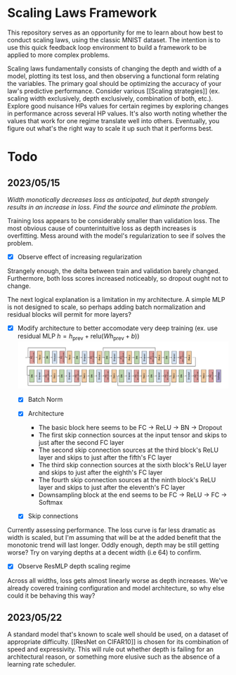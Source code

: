 # Scaling Laws Framework

This repository serves as an opportunity for me to learn about how best to conduct scaling laws, using the classic MNIST dataset. The intention is to use this quick feedback loop environment to build a framework to be applied to more complex problems. 

Scaling laws fundamentally consists of changing the depth and width of a model, plotting its test loss, and then observing a functional form relating the variables. The primary goal should be optimizing the accuracy of your law's predictive performance. Consider various [[Scaling strategies]] (ex. scaling width exclusively, depth exclusively, combination of both, etc.). Explore good nuisance HPs values for certain regimes by exploring changes in performance across several HP values. It's also worth noting whether the values that work for one regime translate well into others. Eventually, you figure out what's the right way to scale it up such that it performs best.

# Todo
## 2023/05/15

*Width monotically decreases loss as anticipated, but depth strangely results in an increase in loss. Find the source and eliminate the problem.*

Training loss appears to be considerably smaller than validation loss. The most obvious cause of counterintuitive loss as depth increases is overfitting. Mess around with the model's regularization to see if solves the problem.

- [x] Observe effect of increasing regularization

Strangely enough, the delta between train and validation barely changed. Furthermore, both loss scores increased noticeably, so dropout ought not to change.

The next logical explanation is a limitation in my architecture. A simple MLP is not designed to scale, so perhaps adding batch normalization and residual blocks will permit for more layers? 

- [x] Modify architecture to better accomodate very deep training (ex. use residual MLP $h = h_{\text{prev}} + \text{relu}(Wh_{\text{prev}} + b)$)
![architecture](attachments/2023-05-18-16-49-52.png)
  - [x] Batch Norm
  - [x] Architecture

    - The basic block here seems to be FC -> ReLU -> BN -> Dropout
    - The first skip connection sources at the input tensor and skips to just after the second FC layer
    - The second skip connection sources at the third block's ReLU layer and skips to just after the fifth's FC layer
    - The third skip connection sources at the sixth block's ReLU layer and skips to just after the eighth's FC layer
    - The fourth skip connection sources at the ninth block's ReLU layer and skips to just after the eleventh's FC layer
    - Downsampling block at the end seems to be FC -> ReLU -> FC -> Softmax

  - [x] Skip connections
  

Currently assessing performance. The loss curve is far less dramatic as width is scaled, but I'm assuming that will be at the added benefit that the monotonic trend will last longer. Oddly enough, depth may be still getting worse? Try on varying depths at a decent width (i.e 64) to confirm.

- [x] Observe ResMLP depth scaling regime

Across all widths, loss gets almost linearly worse as depth increases. We've already covered training configuration and model architecture, so why else could it be behaving this way?

## 2023/05/22

A standard model that's known to scale well should be used, on a dataset of appropriate difficulty. [[ResNet on CIFAR10]] is chosen for its combination of speed and expressivity. This will rule out whether depth is failing for an architectural reason, or something more elusive such as the absence of a learning rate scheduler.

